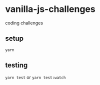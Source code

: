 # vanilla-js-challenges
 coding challenges

## setup
`yarn`

## testing
`yarn test`
or
`yarn test:watch`
